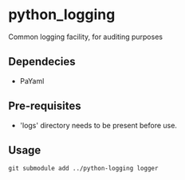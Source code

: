 # python_logging
Common logging facility, for auditing purposes

## Dependecies

* PaYaml

## Pre-requisites

* 'logs' directory needs to be present before use.

## Usage

```git submodule add ../python-logging logger```
